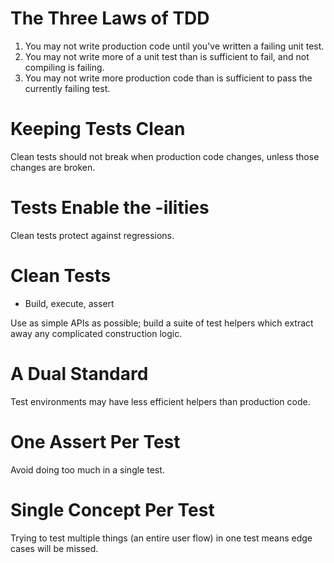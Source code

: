 # The Three Laws of TDD

1. You may not write production code until you've written a failing unit test.
2. You may not write more of a unit test than is sufficient to fail, and not compiling is failing.
3. You may not write more production code than is sufficient to pass the currently failing test.

 # Keeping Tests Clean

Clean tests should not break when production code changes, unless those changes are broken.

# Tests Enable the -ilities

Clean tests protect against regressions.

# Clean Tests

- Build, execute, assert

Use as simple APIs as possible; build a suite of test helpers which extract away any complicated construction logic.

# A Dual Standard

Test environments may have less efficient helpers than production code.

# One Assert Per Test

Avoid doing too much in a single test.

# Single Concept Per Test

Trying to test multiple things (an entire user flow) in one test means edge cases will be missed.
